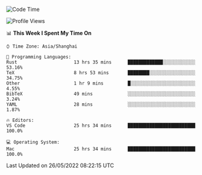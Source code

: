 <!--START_SECTION:waka-->
![Code Time](http://img.shields.io/badge/Code%20Time-1%2C356%20hrs%2042%20mins-blue)

![Profile Views](http://img.shields.io/badge/Profile%20Views-60-blue)

📊 **This Week I Spent My Time On** 

```text
⌚︎ Time Zone: Asia/Shanghai

💬 Programming Languages: 
Rust                     13 hrs 35 mins      █████████████░░░░░░░░░░░░   53.16% 
TeX                      8 hrs 53 mins       ████████░░░░░░░░░░░░░░░░░   34.75% 
Other                    1 hr 9 mins         █░░░░░░░░░░░░░░░░░░░░░░░░   4.55% 
BibTeX                   49 mins             ░░░░░░░░░░░░░░░░░░░░░░░░░   3.24% 
YAML                     28 mins             ░░░░░░░░░░░░░░░░░░░░░░░░░   1.87%

🔥 Editors: 
VS Code                  25 hrs 34 mins      █████████████████████████   100.0%

💻 Operating System: 
Mac                      25 hrs 34 mins      █████████████████████████   100.0%

```


 Last Updated on 26/05/2022 08:22:15 UTC
<!--END_SECTION:waka-->
